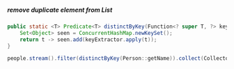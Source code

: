 ##### remove duplicate element from List<custom-object>
```java
public static <T> Predicate<T> distinctByKey(Function<? super T, ?> keyExtractor) {
    Set<Object> seen = ConcurrentHashMap.newKeySet();
    return t -> seen.add(keyExtractor.apply(t));
}

people.stream().filter(distinctByKey(Person::getName)).collect(Collectors.toList());
```
